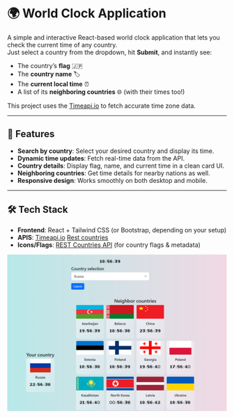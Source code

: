 # 🌍 World Clock Application

A simple and interactive React-based world clock application that lets you check the current time of any country.  
Just select a country from the dropdown, hit **Submit**, and instantly see:

- The country’s **flag** 🇯🇵
- The **country name** 🏷️
- The **current local time** ⏰
- A list of its **neighboring countries** 🌐 (with their times too!)

This project uses the [Timeapi.io](https://timeapi.io/) to fetch accurate time zone data.

---

## 🚀 Features

- **Search by country**: Select your desired country and display its time.
- **Dynamic time updates**: Fetch real-time data from the API.
- **Country details**: Display flag, name, and current time in a clean card UI.
- **Neighboring countries**: Get time details for nearby nations as well.
- **Responsive design**: Works smoothly on both desktop and mobile.

---

## 🛠️ Tech Stack

- **Frontend**: React + Tailwind CSS (or Bootstrap, depending on your setup)
- **APIS**: [Timeapi.io](https://timeapi.io/) [Rest countries](https://restcountries.com/)
- **Icons/Flags**: [REST Countries API](https://restcountries.com) (for country flags & metadata)

![showcasing the application when selecting russia](public/Screenshot%202025-08-19%20185651.png)

